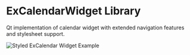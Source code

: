 ExCalendarWidget Library
========================

Qt implementation of calendar widget with extended navigation features and stylesheet support.

![Styled ExCalendar Widget Example](http://i.imgur.com/1vGmEe6.png)
